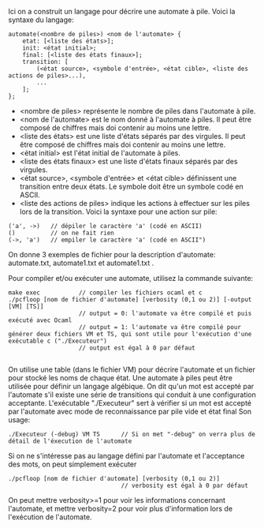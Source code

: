 Ici on a construit un langage pour décrire une automate à pile. Voici la syntaxe du langage:
```
automate(<nombre de piles>) <nom de l'automate> {
    etat: [<liste des états>];
    init: <état initial>;
    final: [<liste des états finaux>];
    transition: [
        (<état source>, <symbole d'entrée>, <état cible>, <liste des actions de piles>...),
        ...
    ];
};
```
- \<nombre de piles> représente le nombre de piles dans l'automate à pile.
- \<nom de l'automate> est le nom donné à l'automate à piles. Il peut être composé de chiffres mais doi contenir au moins une lettre.
- \<liste des états> est une liste d'états séparés par des virgules. Il peut être composé de chiffres mais doi contenir au moins une lettre.
- \<état initial> est l'état initial de l'automate à piles.
- \<liste des états finaux> est une liste d'états finaux séparés par des virgules.
- \<état source>, <symbole d'entrée> et <état cible> définissent une transition entre deux états. Le symbole doit être un symbole codé en ASCII.
- \<liste des actions de piles> indique les actions à effectuer sur les piles lors de la transition. Voici la syntaxe pour une action sur pile:
```
('a', ->)   // dépiler le caractère 'a' (codé en ASCII)
()          // on ne fait rien
(->, 'a')   // empiler le caractère 'a' (codé en ASCII")
```
On donne 3 exemples de fichier pour la description d'automate: automate.txt, automate1.txt et automate1.txt .

Pour compiler et/ou exécuter une automate, utilisez la commande suivante:
```
make exec           // compiler les fichiers ocaml et c
./pcfloop [nom de fichier d'automate] [verbosity (0,1 ou 2)] [-output [VM] [TS]]
                    // output = 0: l'automate va être compilé et puis exécuté avec Ocaml
                    // output = 1: l'automate va être compilé pour générer deux fichiers VM et TS, qui sont utile pour l'exécution d'une exécutable c ("./Executeur")
                    // output est égal à 0 par défaut
                    
```
On utilise une table (dans le fichier VM) pour décrire l'automate et un fichier pour stocké les noms de chaque état.
Une automate à piles peut être utilisée pour définir un langage algébique. On dit qu'un mot  est accepté par l'automate s'il existe une série de transitions qui conduit à une configuration acceptante. L'exécutable "./Executeur" sert à vérifier si un mot est accepté par l'automate avec mode de reconnaissance par pile vide et état final Son usage:
```
./Executeur (-debug) VM TS      // Si on met "-debug" on verra plus de détail de l'éxecution de l'automate
```

Si on ne s'intéresse pas au langage défini par l'automate et l'acceptance des mots, on peut simplement exécuter 
```
./pcfloop [nom de fichier d'automate] [verbosity (0,1 ou 2)] 
                                // verbosity est égal à 0 par défaut
```
On peut mettre verbosity>=1 pour voir les informations concernant l'automate, et mettre verbosity=2 pour voir plus d'information lors de l'exécution de l'automate.


